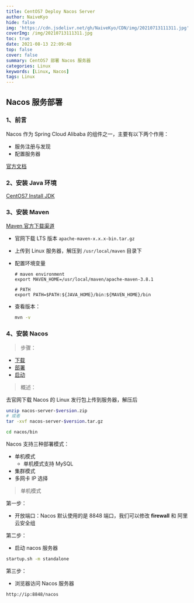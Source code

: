 ```yaml
---
title: CentOS7 Deploy Nacos Server
author: NaiveKyo
hide: false
img: 'https://cdn.jsdelivr.net/gh/NaiveKyo/CDN/img/20210713111311.jpg'
coverImg: /img/20210713111311.jpg
toc: true
date: 2021-08-13 22:09:48
top: false
cover: false
summary: CentOS7 部署 Nacos 服务器
categories: Linux
keywords: [Linux, Nacos]
tags: Linux
---
```


## Nacos 服务部署

### 1、前言

Nacos 作为 Spring Cloud Alibaba 的组件之一，主要有以下两个作用：

- 服务注册与发现
- 配置服务器



[官方文档](https://nacos.io/zh-cn/docs/what-is-nacos.html)

### 2、安装 Java 环境



 [CentOS7 Install JDK](https://naivekyo.github.io/2021/07/06/centos7-install-jdk/)



### 3、安装 Maven

[Maven 官方下载渠道](https://maven.apache.org/download.cgi)



- 官网下载 LTS 版本 `apache-maven-x.x.x-bin.tar.gz`

- 上传到 Linux 服务器，解压到 `/usr/local/maven` 目录下

- 配置环境变量

  ```shell
  # maven environment
  export MAVEN_HOME=/usr/local/maven/apache-maven-3.8.1
  
  # PATH
  export PATH=$PATH:${JAVA_HOME}/bin:${MAVEN_HOME}/bin
  ```

- 查看版本：

  ```bash
  mvn -v
  ```




### 4、安装 Nacos

> 步骤：

- [下载](https://github.com/alibaba/nacos/releases)
- [部署](https://nacos.io/zh-cn/docs/deployment.html)
- [启动](https://nacos.io/zh-cn/docs/quick-start.html)



> 概述：

去官网下载 Nacos 的 Linux 发行包上传到服务器，解压后

```bash
unzip nacos-server-$version.zip 
# 或者 
tar -xvf nacos-server-$version.tar.gz

cd nacos/bin
```



Nacos 支持三种部署模式：

- 单机模式
  - 单机模式支持 MySQL
- 集群模式
- 多网卡 IP 选择



> 单机模式

第一步：

- 开放端口：Nacos 默认使用的是 8848 端口，我们可以修改 **firewall** 和 阿里云安全组

第二步：

- 启动 nacos 服务器

```bash
startup.sh -m standalone
```

第三步：

- 浏览器访问 Nacos 服务器

`http://ip:8848/nacos`

